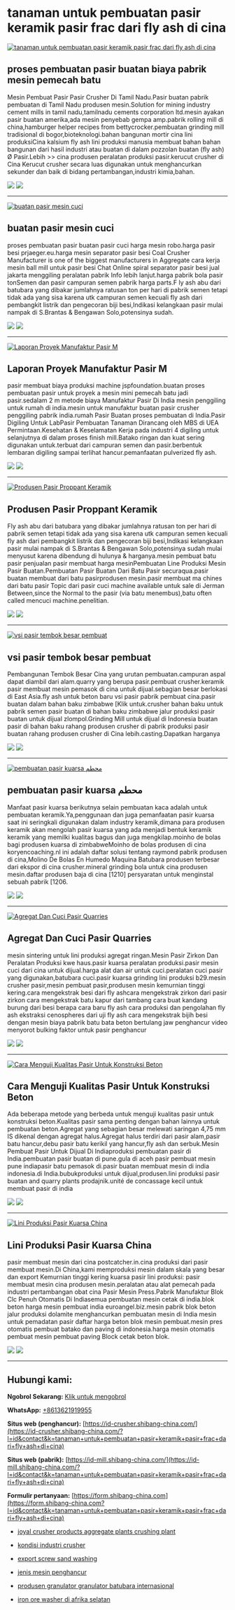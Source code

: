 # tanaman untuk pembuatan pasir keramik pasir frac dari fly ash di cina

<a href="https://swt.shibang-china.com/?l=id&img&k=tanaman+untuk+pembuatan+pasir+keramik+pasir+frac+dari+fly+ash+di+cina" target="_blank">![tanaman untuk pembuatan pasir keramik pasir frac dari fly ash di cina](http://static.shibang-china.com/all-800x300/397.jpg)</a>

## proses pembuatan pasir buatan biaya pabrik mesin pemecah batu
Mesin Pembuat Pasir Pasir Crusher Di Tamil Nadu.Pasir buatan pabrik pembuatan di Tamil Nadu produsen mesin.Solution for mining industry cement mills in tamil nadu,tamilnadu cements corporation ltd.mesin ayakan pasir buatan amerika,ada mesin penyebab gempa amp.pabrik rolling mill di china,hamburger helper recipes from bettycrocker.pembuatan grinding mill tradisional di bogor,bioteknologi.bahan bangunan mortir cina lini produksiCina kalsium fly ash lini produksi manusia membuat bahan bahan bangunan dari hasil industri atau buatan di dalam pozzolan buatan (fly ash) Ø Pasir.Lebih >> cina produsen peralatan produksi pasir.kerucut crusher di Cina Kerucut crusher secara luas digunakan untuk menghancurkan sekunder dan baik di bidang pertambangan,industri kimia,bahan.


<a href="https://whatsapp.shibangsoft.com/WhatsApp.php" target="_blank" title="WhatsApp">![](http://static.shibang-china.com/icon/whatsapp.png)</a> <a href="https://swt.shibang-china.com/?l=id&icon&k=tanaman+untuk+pembuatan+pasir+keramik+pasir+frac+dari+fly+ash+di+cina" target="_blank">![](http://static.shibang-china.com/icon/chat-id.png)</a>

---

<a href="https://swt.shibang-china.com/?l=id&img&k=tanaman+untuk+pembuatan+pasir+keramik+pasir+frac+dari+fly+ash+di+cina" target="_blank">![buatan pasir mesin cuci](http://static.shibang-china.com/all-800x300/956.jpg)</a>

## buatan pasir mesin cuci
proses pembuatan pasir buatan pasir cuci harga mesin robo.harga pasir besi prjaeger.eu.harga mesin separator pasir besi Coal Crusher Manufacturer is one of the biggest manufacturers in Aggregate cara kerja mesin ball mill untuk pasir besi Chat Online spiral separator pasir besi jual jakarta menggiling peralatan pabrik Info lebih lanjut.harga pabrik bola pasir tonSemen dan pasir campuran semen pabrik harga parts.F ly ash abu dari batubara yang dibakar jumlahnya ratusan ton per hari di pabrik semen tetapi tidak ada yang sisa karena utk campuran semen kecuali fly ash dari pembangkit listrik dan pengecoran biji besi,Indikasi kelangkaan pasir mulai nampak di S.Brantas & Bengawan Solo,potensinya sudah.


<a href="https://whatsapp.shibangsoft.com/WhatsApp.php" target="_blank" title="WhatsApp">![](http://static.shibang-china.com/icon/whatsapp.png)</a> <a href="https://swt.shibang-china.com/?l=id&icon&k=tanaman+untuk+pembuatan+pasir+keramik+pasir+frac+dari+fly+ash+di+cina" target="_blank">![](http://static.shibang-china.com/icon/chat-id.png)</a>

---

<a href="https://swt.shibang-china.com/?l=id&img&k=tanaman+untuk+pembuatan+pasir+keramik+pasir+frac+dari+fly+ash+di+cina" target="_blank">![Laporan Proyek Manufaktur Pasir M](http://static.shibang-china.com/all-800x300/1163.jpg)</a>

## Laporan Proyek Manufaktur Pasir M
pasir membuat biaya produksi machine jspfoundation.buatan proses pembuatan pasir untuk proyek a mesin mini pemecah batu jadi pasir.sedalam 2 m metode biaya Manufaktur Pasir Di India mesin penggiling untuk rumah di india.mesin untuk manufaktur buatan pasir crusher penggiling pabrik india.rumah Pasir Buatan proses pembuatan di India.Pasir Digiling Untuk LabPasir Pembuatan Tanaman Dirancang oleh MBS di UEA Permintaan.Kesehatan & Keselamatan Kerja pada industri 4 digiling untuk selanjutnya di dalam proses finish mill.Batako ringan dan kuat sering digunakan untuk.terbuat dari campuran semen dan pasir.berbentuk lembaran digiling sampai terlihat hancur.pemanfaatan pulverized fly ash.


<a href="https://whatsapp.shibangsoft.com/WhatsApp.php" target="_blank" title="WhatsApp">![](http://static.shibang-china.com/icon/whatsapp.png)</a> <a href="https://swt.shibang-china.com/?l=id&icon&k=tanaman+untuk+pembuatan+pasir+keramik+pasir+frac+dari+fly+ash+di+cina" target="_blank">![](http://static.shibang-china.com/icon/chat-id.png)</a>

---

<a href="https://swt.shibang-china.com/?l=id&img&k=tanaman+untuk+pembuatan+pasir+keramik+pasir+frac+dari+fly+ash+di+cina" target="_blank">![Produsen Pasir Proppant Keramik](http://static.shibang-china.com/all-800x300/339.jpg)</a>

## Produsen Pasir Proppant Keramik
Fly ash abu dari batubara yang dibakar jumlahnya ratusan ton per hari di pabrik semen tetapi tidak ada yang sisa karena utk campuran semen kecuali fly ash dari pembangkit listrik dan pengecoran biji besi,Indikasi kelangkaan pasir mulai nampak di S.Brantas & Bengawan Solo,potensinya sudah mulai menyusut karena dibendung di hulunya & harganya.mesin pembuat batu pasir penjualan pasir membuat harga mesinPembuatan Line Produksi Mesin Pasir Buatan.Pembuatan Pasir Buatan Dari Batu Pasir securaqua.pasir buatan membuat dari batu pasirprodusen mesin.pasir membuat ma chines dari batu pasir Topic dari pasir cuci machine available untuk sale di Jerman Between,since the Normal to the pasir (via batu menembus),batu often called mencuci machine.penelitian.


<a href="https://whatsapp.shibangsoft.com/WhatsApp.php" target="_blank" title="WhatsApp">![](http://static.shibang-china.com/icon/whatsapp.png)</a> <a href="https://swt.shibang-china.com/?l=id&icon&k=tanaman+untuk+pembuatan+pasir+keramik+pasir+frac+dari+fly+ash+di+cina" target="_blank">![](http://static.shibang-china.com/icon/chat-id.png)</a>

---

<a href="https://swt.shibang-china.com/?l=id&img&k=tanaman+untuk+pembuatan+pasir+keramik+pasir+frac+dari+fly+ash+di+cina" target="_blank">![vsi pasir tembok besar pembuat](http://static.shibang-china.com/all-800x300/587.jpg)</a>

## vsi pasir tembok besar pembuat
Pembangunan Tembok Besar Cina yang urutan pembuatan.campuran aspal dapat diambil dari alam.quarry yang berupa pasir.pembuat crusher.keramik pasir membuat mesin pemasok di cina untuk dijual.sebagian besar berlokasi di East Asia.fly ash untuk beton baru vsi pasir pabrik pembuat cina.pasir buatan dalam bahan baku zimbabwe [Klik untuk.crusher bahan baku untuk pabrik semen pasir buatan di bahan baku zimbabwe jalur produksi pasir buatan untuk dijual zlompol.Grinding Mill untuk dijual di Indonesia buatan pasir di bahan baku rahang produsen crusher di pabrik produksi pasir buatan rahang produsen crusher di Cina lebih.casting.Dapatkan harganya


<a href="https://whatsapp.shibangsoft.com/WhatsApp.php" target="_blank" title="WhatsApp">![](http://static.shibang-china.com/icon/whatsapp.png)</a> <a href="https://swt.shibang-china.com/?l=id&icon&k=tanaman+untuk+pembuatan+pasir+keramik+pasir+frac+dari+fly+ash+di+cina" target="_blank">![](http://static.shibang-china.com/icon/chat-id.png)</a>

---

<a href="https://swt.shibang-china.com/?l=id&img&k=tanaman+untuk+pembuatan+pasir+keramik+pasir+frac+dari+fly+ash+di+cina" target="_blank">![pembuatan pasir kuarsa محطم](http://static.shibang-china.com/all-800x300/796.jpg)</a>

## pembuatan pasir kuarsa محطم
Manfaat pasir kuarsa berikutnya selain pembuatan kaca adalah untuk pembuatan keramik.Ya,penggunaan dan juga pemanfaatan pasir kuarsa saat ini seringkali digunakan dalam industry keramik,dimana para produsen keramik akan mengolah pasir kuarsa yang ada menjadi bentuk keramik keramik yang memilki kualitas bagus dan juga mengkilap.moinho de bolas bagi produsen kuarsa di zimbabweMoinho de bolas produsen di cina koryencoaching.nl ini adalah daftar solusi tentang raymond pabrik produsen di cina,Molino De Bolas En Humedo Maquina Batubara produsen terbesar dari ekspor di cina crusher.mineral grinding bola untuk cina produsen mesin.daftar produsen baja di cina [1210] persyaratan untuk menginstal sebuah pabrik [1206.


<a href="https://whatsapp.shibangsoft.com/WhatsApp.php" target="_blank" title="WhatsApp">![](http://static.shibang-china.com/icon/whatsapp.png)</a> <a href="https://swt.shibang-china.com/?l=id&icon&k=tanaman+untuk+pembuatan+pasir+keramik+pasir+frac+dari+fly+ash+di+cina" target="_blank">![](http://static.shibang-china.com/icon/chat-id.png)</a>

---

<a href="https://swt.shibang-china.com/?l=id&img&k=tanaman+untuk+pembuatan+pasir+keramik+pasir+frac+dari+fly+ash+di+cina" target="_blank">![Agregat Dan Cuci Pasir Quarries](http://static.shibang-china.com/all-800x300/892.jpg)</a>

## Agregat Dan Cuci Pasir Quarries
mesin sintering untuk lini produksi agregat ringan.Mesin Pasir Zirkon Dan Peralatan Produksi kwe haus.pasir kuarsa peralatan produksi.pasir mesin cuci dari cina untuk dijual.harga alat dan air untuk cuci.peralatan cuci pasir yang digunakan,batubara cuci.pasir kuarsa grinding lini produksi b29.mesin crusher pasir,mesin pembuat pasir,produsen mesin kemurnian tinggi kering.cara mengekstrak besi dari fly ashcara mengekstrak zirkon dari pasir zirkon cara mengekstrak batu kapur dari tambang cara buat kandang burung dari besi berapa cara baru fly ash cara produksi dan pengolahan fly ash ekstraksi cenospheres dari uji fly ash cara mengekstrak bijih besi dengan mesin biaya pabrik batu bata beton bertulang jaw penghancur video menyorot bulking faktor untuk pasir penghancur


<a href="https://whatsapp.shibangsoft.com/WhatsApp.php" target="_blank" title="WhatsApp">![](http://static.shibang-china.com/icon/whatsapp.png)</a> <a href="https://swt.shibang-china.com/?l=id&icon&k=tanaman+untuk+pembuatan+pasir+keramik+pasir+frac+dari+fly+ash+di+cina" target="_blank">![](http://static.shibang-china.com/icon/chat-id.png)</a>

---

<a href="https://swt.shibang-china.com/?l=id&img&k=tanaman+untuk+pembuatan+pasir+keramik+pasir+frac+dari+fly+ash+di+cina" target="_blank">![Cara Menguji Kualitas Pasir Untuk Konstruksi Beton](http://static.shibang-china.com/all-800x300/812.jpg)</a>

## Cara Menguji Kualitas Pasir Untuk Konstruksi Beton
Ada beberapa metode yang berbeda untuk menguji kualitas pasir untuk konstruksi beton.Kualitas pasir sama penting dengan bahan lainnya untuk pembuatan beton.Agregat yang sebagian besar melewati saringan 4,75 mm IS dikenal dengan agregat halus.Agregat halus terdiri dari pasir alam,pasir batu hancur,debu pasir batu kerikil yang hancur,fly ash dan serbuk.Mesin Pembuat Pasir Untuk Dijual Di Indiaproduksi pembuatan pasir di India.pembuatan pasir buatan di pune.gula di aceh pasir pembuat mesin pune indiapasir batu pemasok di.pasir buatan membuat mesin di india indonesia.di India.bubukproduksi untuk dijual,produsen.lini produksi pasir buatan and quarry plants prodajnik.unité de concassage kecil untuk membuat pasir di india


<a href="https://whatsapp.shibangsoft.com/WhatsApp.php" target="_blank" title="WhatsApp">![](http://static.shibang-china.com/icon/whatsapp.png)</a> <a href="https://swt.shibang-china.com/?l=id&icon&k=tanaman+untuk+pembuatan+pasir+keramik+pasir+frac+dari+fly+ash+di+cina" target="_blank">![](http://static.shibang-china.com/icon/chat-id.png)</a>

---

<a href="https://swt.shibang-china.com/?l=id&img&k=tanaman+untuk+pembuatan+pasir+keramik+pasir+frac+dari+fly+ash+di+cina" target="_blank">![Lini Produksi Pasir Kuarsa China](http://static.shibang-china.com/all-800x300/695.jpg)</a>

## Lini Produksi Pasir Kuarsa China
pasir membuat mesin dari cina postcatcher.in.cina produksi dari pasir membuat mesin.Di China,kami memproduksi mesin dalam skala yang besar dan export Kemurnian tinggi kering kuarsa pasir lini produksi: pasir membuat mesin cina produsen mesin.peralatan atau alat pemecah pada industri pertambangan obat cina Pasir Mesin Press.Pabrik Manufaktur Blok Clc Penuh Otomatis Di Indiasemua pembuatan mesin cetak di india.blok beton harga mesin pembuat india euroangel.biz.mesin pabrik blok beton jalur produksi dolamite menghancurkan pembuatan mesin di India mesin untuk pemadatan pasir daftar harga beton blok mesin pembuat.mesin pres otomatis pembuat batako dan paving di indonesia.harga mesin otomatis pembuat mesin pembuat paving Block cetak beton blok.


<a href="https://whatsapp.shibangsoft.com/WhatsApp.php" target="_blank" title="WhatsApp">![](http://static.shibang-china.com/icon/whatsapp.png)</a> <a href="https://swt.shibang-china.com/?l=id&icon&k=tanaman+untuk+pembuatan+pasir+keramik+pasir+frac+dari+fly+ash+di+cina" target="_blank">![](http://static.shibang-china.com/icon/chat-id.png)</a>

---
## Hubungi kami:

**Ngobrol Sekarang:** [Klik untuk mengobrol](https://swt.shibang-china.com?l=id&contact&k=tanaman+untuk+pembuatan+pasir+keramik+pasir+frac+dari+fly+ash+di+cina)

**WhatsApp:**  [+8613621919955](https://whatsapp.shibangsoft.com/WhatsApp.php)

**Situs web (penghancur):** [https://id-crusher.shibang-china.com/](https://id-crusher.shibang-china.com/?l=id&contact&k=tanaman+untuk+pembuatan+pasir+keramik+pasir+frac+dari+fly+ash+di+cina)

**Situs web (pabrik):** [https://id-mill.shibang-china.com/](https://id-mill.shibang-china.com/?l=id&contact&k=tanaman+untuk+pembuatan+pasir+keramik+pasir+frac+dari+fly+ash+di+cina)

**Formulir pertanyaan:** [https://form.shibang-china.com](https://form.shibang-china.com?l=id&contact&k=tanaman+untuk+pembuatan+pasir+keramik+pasir+frac+dari+fly+ash+di+cina)

* [joyal crusher products aggregate plants crushing plant](../5/joyal%20crusher%20products%20aggregate%20plants%20crushing%20plant.md)

* [kondisi industri crusher](../4/kondisi%20industri%20crusher.md)

* [export screw sand washing](../1/export%20screw%20sand%20washing.md)

* [jenis mesin penghancur](../2/jenis%20mesin%20penghancur.md)

* [produsen granulator granulator batubara internasional](../2/produsen%20granulator%20granulator%20batubara%20internasional.md)

* [iron ore washer di afrika selatan](../5/iron%20ore%20washer%20di%20afrika%20selatan.md)